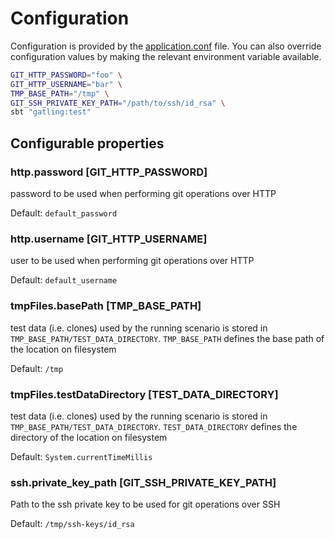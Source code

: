 # Configuration

Configuration is provided by the [application.conf](src/test/resources/application.conf) file.
You can also override configuration values by making the relevant environment variable available.

```bash
GIT_HTTP_PASSWORD="foo" \
GIT_HTTP_USERNAME="bar" \
TMP_BASE_PATH="/tmp" \
GIT_SSH_PRIVATE_KEY_PATH="/path/to/ssh/id_rsa" \
sbt "gatling:test"
```

## Configurable properties

### http.password [GIT_HTTP_PASSWORD]
password to be used when performing git operations over HTTP

Default: `default_password`

### http.username [GIT_HTTP_USERNAME]
user to be used when performing git operations over HTTP

Default: `default_username`

### tmpFiles.basePath [TMP_BASE_PATH]
test data (i.e. clones) used by the running scenario is stored in `TMP_BASE_PATH/TEST_DATA_DIRECTORY`.
`TMP_BASE_PATH` defines the base path of the location on filesystem

Default: `/tmp`

### tmpFiles.testDataDirectory [TEST_DATA_DIRECTORY]
test data (i.e. clones) used by the running scenario is stored in `TMP_BASE_PATH/TEST_DATA_DIRECTORY`.
`TEST_DATA_DIRECTORY` defines the directory of the location on filesystem

Default: `System.currentTimeMillis`

### ssh.private_key_path [GIT_SSH_PRIVATE_KEY_PATH]
Path to the ssh private key to be used for git operations over SSH

Default: `/tmp/ssh-keys/id_rsa`